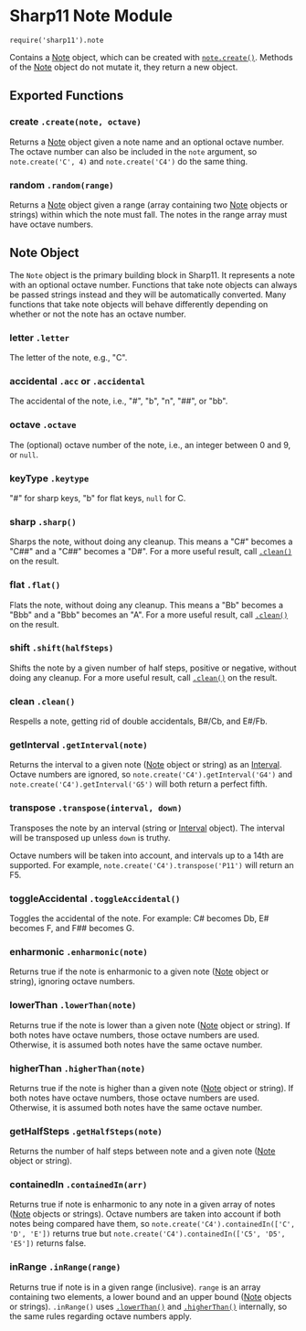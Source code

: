 # Sharp11 Note Module
`require('sharp11').note`

Contains a [Note](#note-object) object, which can be created with [`note.create()`](#module-create).  Methods of the [Note](#note-object) object do not mutate it, they return a new object.

## <a name="module"></a> Exported Functions
### <a name="module-create"></a> create `.create(note, octave)`
Returns a [Note](#note-object) object given a note name and an optional octave number.  The octave number can also be included in the `note` argument, so `note.create('C', 4)` and `note.create('C4')` do the same thing.

### <a name="module-random"></a> random `.random(range)`
Returns a [Note](#note-object) object given a range (array containing two [Note](#note-object) objects or strings) within which the note must fall.  The notes in the range array must have octave numbers.

## <a name="note-object"></a> Note Object
The `Note` object is the primary building block in Sharp11.  It represents a note with an optional octave number.  Functions that take note objects can always be passed strings instead and they will be automatically converted.  Many functions that take note objects will behave differently depending on whether or not the note has an octave number.
### letter `.letter` <a name="note-letter"></a>
The letter of the note, e.g., "C".

### <a name="note-acc"></a> accidental `.acc` or `.accidental`
The accidental of the note, i.e., "#", "b", "n", "##", or "bb".

### <a name="note-octave"></a> octave `.octave`
The (optional) octave number of the note, i.e., an integer between 0 and 9, or `null`.

### <a name="note-key-type"></a> keyType `.keytype`
"#" for sharp keys, "b" for flat keys, `null` for C.

### <a name="note-sharp"></a> sharp `.sharp()`
Sharps the note, without doing any cleanup.  This means a "C#" becomes a "C##" and a "C##" becomes a "D#".  For a more useful result, call [`.clean()`](#note-clean) on the result.

### <a name="note-flat"></a> flat `.flat()`
Flats the note, without doing any cleanup.  This means a "Bb" becomes a "Bbb" and a "Bbb" becomes an "A".  For a more useful result, call [`.clean()`](#note-clean) on the result.

### <a name="note-shift"></a> shift `.shift(halfSteps)`
Shifts the note by a given number of half steps, positive or negative, without doing any cleanup.  For a more useful result, call [`.clean()`](#note-clean) on the result.

### <a name="note-clean"></a> clean `.clean()`
Respells a note, getting rid of double accidentals, B#/Cb, and E#/Fb.

### <a name="note-get-interval"></a>getInterval `.getInterval(note)`
Returns the interval to a given note ([Note](#note-object) object or string) as an [Interval](../docs/README.md#interval).  Octave numbers are ignored, so `note.create('C4').getInterval('G4')` and `note.create('C4').getInterval('G5')` will both return a perfect fifth.

### <a name="note-transpose"></a> transpose `.transpose(interval, down)`
Transposes the note by an interval (string or [Interval](../docs/README.md#interval) object).  The interval will be transposed up unless `down` is truthy.

Octave numbers will be taken into account, and intervals up to a 14th are supported.  For example, `note.create('C4').transpose('P11')` will return an F5.

### <a name="note-toggle-accidental"> toggleAccidental `.toggleAccidental()`
Toggles the accidental of the note.  For example: C# becomes Db, E# becomes F, and F## becomes G.

### <a name="note-enharmonic"> enharmonic `.enharmonic(note)`
Returns true if the note is enharmonic to a given note ([Note](#note-object) object or string), ignoring octave numbers.

### <a name="note-lower-than"></a> lowerThan `.lowerThan(note)`
Returns true if the note is lower than a given note ([Note](#note-object) object or string).  If both notes have octave numbers, those octave numbers are used.  Otherwise, it is assumed both notes have the same octave number.

### <a name="note-higher-than"></a> higherThan `.higherThan(note)`
Returns true if the note is higher than a given note ([Note](#note-object) object or string).  If both notes have octave numbers, those octave numbers are used.  Otherwise, it is assumed both notes have the same octave number.

### <a name="note-get-half-steps"></a> getHalfSteps `.getHalfSteps(note)`
Returns the number of half steps between note and a given note ([Note](#note-object) object or string).

### <a name="note-contained-in"></a> containedIn `.containedIn(arr)`
Returns true if note is enharmonic to any note in a given array of notes ([Note](#note-object) objects or strings).  Octave numbers are taken into account if both notes being compared have them, so `note.create('C4').containedIn(['C', 'D', 'E'])` returns true but `note.create('C4').containedIn(['C5', 'D5', 'E5'])` returns false.

### <a name="note-in-range"></a> inRange `.inRange(range)`
Returns true if note is in a given range (inclusive).  `range` is an array containing two elements, a lower bound and an upper bound ([Note](#note-object) objects or strings).  `.inRange()` uses [`.lowerThan()`](#note-lower-than) and [`.higherThan()`](#note-higher-than) internally, so the same rules regarding octave numbers apply.
